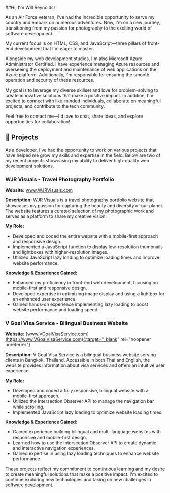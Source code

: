 ##Hi, I'm Will Reynolds!

As an Air Force veteran, I've had the incredible opportunity to serve my country and embark on numerous adventures. Now, I'm on a new journey, transitioning from my passion for photography to the exciting world of software development.

My current focus is on HTML, CSS, and JavaScript—three pillars of front-end development that I'm eager to master.

Alongside my web development studies, I'm also Microsoft Azure Administrator Certified. I have experience managing Azure resources and overseeing the deployment and maintenance of web applications on the Azure platform. Additionally, I'm responsible for ensuring the smooth operation and security of these resources.

My goal is to leverage my diverse skillset and love for problem-solving to create innovative solutions that make a positive impact. In addition, I'm excited to connect with like-minded individuals, collaborate on meaningful projects, and contribute to the tech community.

Feel free to contact me—I'd love to chat, share ideas, and explore opportunities for collaboration!

## 🚀 Projects

As a developer, I've had the opportunity to work on various projects that have helped me grow my skills and expertise in the field. Below are two of my recent projects showcasing my ability to deliver high-quality web development solutions.

### WJR Visuals - Travel Photography Portfolio
**Website:** <a href="https://www.WJRVisuals.com" target="_blank" rel="noopener noreferrer">www.WJRVisuals.com</a>

**Description:** WJR Visuals is a travel photography portfolio website that showcases my passion for capturing the beauty and diversity of our planet. The website features a curated selection of my photographic work and serves as a platform to share my creative vision.

**My Role:**
- Developed and coded the entire website with a mobile-first approach and responsive design.
- Implemented a JavaScript function to display low-resolution thumbnails and lightboxes with higher-resolution images.
- Utilized JavaScript lazy loading to optimize loading times and improve website performance.

**Knowledge & Experience Gained:**
- Enhanced my proficiency in front-end web development, focusing on mobile-first and responsive design.
- Developed expertise in optimizing image display and using a lightbox for an enhanced user experience.
- Gained hands-on experience implementing lazy loading to boost website performance and loading speed.

### V Goal Visa Service - Bilingual Business Website
**Website:** [www.VGoalVisaService.com](https://www.VGoalVisaService.com){:target="_blank" rel="noopener noreferrer"}

**Description:** V Goal Visa Service is a bilingual business website serving clients in Bangkok, Thailand. Accessible in both Thai and English, the website provides information about visa services and offers an intuitive user experience.

**My Role:**
- Developed and coded a fully responsive, bilingual website with a mobile-first approach.
- Utilized the Intersection Observer API to manage the navigation bar while scrolling.
- Implemented JavaScript lazy loading to optimize website loading times.

**Knowledge & Experience Gained:**
- Gained experience building bilingual and multi-language websites with responsive and mobile-first design.
- Learned how to use the Intersection Observer API to create dynamic and interactive navigation experiences.
- Gained expertise in using lazy loading techniques to enhance website performance.

These projects reflect my commitment to continuous learning and my desire to create meaningful solutions that make a positive impact. I'm excited to continue exploring new technologies and taking on new challenges in software development.
